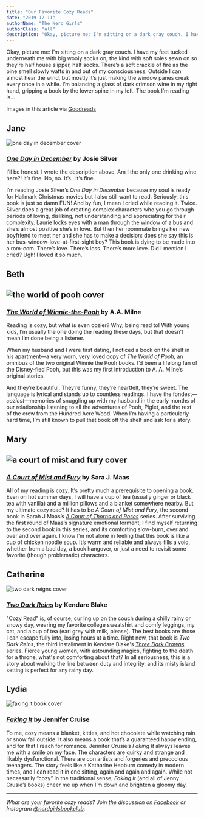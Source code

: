 ```yaml
---
title: "Our Favorite Cozy Reads"
date: "2019-12-11"
authorName: "The Nerd Girls"
authorClass: "all"
description: "Okay, picture me: I'm sitting on a dark gray couch. I have my feet tucked underneath me with big wooly socks on, the kind with soft soles sewn on so they’re half house slipper, half socks. There's a soft crackle of fire as the pine smell slowly wafts in and out of my consciousness. Outside I can almost hear the wind, but mostly it’s just making the window panes creak every once in a while. I'm balancing a glass of dark crimson wine in my right hand, gripping a book by the lower spine in my left. The book I'm reading is…"
---
```


Okay, picture me: I’m sitting on a dark gray couch. I have my feet tucked underneath me with big wooly socks on, the kind with soft soles sewn on so they’re half house slipper, half socks. There’s a soft crackle of fire as the pine smell slowly wafts in and out of my consciousness. Outside I can almost hear the wind, but mostly it’s just making the window panes creak every once in a while. I’m balancing a glass of dark crimson wine in my right hand, gripping a book by the lower spine in my left. The book I’m reading is…

<p class="image-caption">Images in this article via <a href="https://www.goodreads.com/">Goodreads</a></p>

<h2 class="utl-color--jane">Jane</h2>

![one day in december cover](one-day-in-december.jpg)

### <span class="utl-color--jane">[*One Day in December*](https://www.goodreads.com/book/show/38255337-one-day-in-december)</jane> by Josie Silver

I’ll be honest. I wrote the description above. Am I the only one drinking wine here?! It’s fine. No, no. It’s...it’s fine.

I’m reading Josie Silver’s *One Day in December* because my soul is ready for Hallmark Christmas movies but I also still want to read. Seriously, this book is just so damn FUN! And by fun, I mean I cried while reading it. Twice. Silver does a great job of creating complex characters who you go through periods of loving, disliking, not understanding and appreciating for their complexity. Laurie locks eyes with a man through the window of a bus and she’s almost positive she’s in love. But then her roommate brings her new boyfriend to meet her and she has to make a decision: does she say this is her bus-window-love-at-first-sight boy? This book is dying to be made into a rom-com. There’s love. There’s loss. There’s more love. Did I mention I cried? Ugh! I loved it so much.

<h2 class="utl-color--elizabeth">Beth<h2>

![the world of pooh cover](the-world-of-pooh.jpg)

### <span class="utl-color--elizabeth">[*The World of Winnie-the-Pooh*](https://www.goodreads.com/book/show/99111.The_World_of_Winnie_the_Pooh)</span> by A.A. Milne

Reading is cozy, but what is even cozier? Why, being read to! With young kids, I’m usually the one doing the reading these days, but that doesn’t mean I’m done being a listener.

When my husband and I were first dating, I noticed a book on the shelf in his apartment—a very worn, very loved copy of *The World of Pooh*, an omnibus of the two original Winnie the Pooh books. I’d been a lifelong fan of the Disney-fied Pooh, but this was my first introduction to A. A. Milne’s original stories.

And they’re beautiful. They’re funny, they’re heartfelt, they’re sweet. The language is lyrical and stands up to countless readings. I have the fondest—*coziest*—memories of snuggling up with my husband in the early months of our relationship listening to all the adventures of Pooh, Piglet, and the rest of the crew from the Hundred Acre Wood. When I’m having a particularly hard time, I’m still known to pull that book off the shelf and ask for a story.

<h2 class="utl-color--mary">Mary<h2>

![a court of mist and fury cover](a-court-of-mist-and-fury.jpg)

### <span class="utl-color--mary">[*A Court of Mist and Fury*](https://www.goodreads.com/book/show/17927395-a-court-of-mist-and-fury)</span> by Sara J. Maas

All of my reading is cozy. It’s pretty much a prerequisite to opening a book. Even on hot summer days, I will have a cup of tea (usually ginger or black tea with vanilla) and a million pillows and a blanket somewhere nearby. But my ultimate cozy read? It has to be *A Court of Mist and Fury*, the second book in Sarah J Maas’s <span class="utl-color--mary">[*A Court of Thorns and Roses*](https://www.goodreads.com/series/104014-a-court-of-thorns-and-roses)</span> series. After surviving the first round of Maas’s signature emotional torment, I find myself returning to the second book in this series, and its comforting slow-burn, over and over and over again. I know I’m not alone in feeling that this book is like a cup of chicken noodle soup. It’s warm and reliable and always fills a void, whether from a bad day, a book hangover, or just a need to revisit some favorite (though problematic) characters.

<h2 class="utl-color--catherine">Catherine</h2>

![two dark reigns cover](two-dark-reigns.jpg)

### <span class="utl-color--catherine">[*Two Dark Reins*](https://www.goodreads.com/book/show/37486213-two-dark-reigns)</span> by Kendare Blake

"Cozy Read" is, of course, curling up on the couch during a chilly rainy or snowy day, wearing my favorite college sweatshirt and comfy leggings, my cat, and a cup of tea (earl grey with milk, please). The best books are those I can escape fully into, losing hours at a time. Right now, that book is *Two Dark Reins*, the third installment in Kendare Blake's <span class="utl-color--catherine">[*Three Dark Crowns*](https://www.goodreads.com/series/136654-three-dark-crowns)</span> series. Fierce young women, with astounding magics, fighting to the death for a throne, what's not comforting about that? In all seriousness, this is a story about walking the line between duty and integrity, and its misty island setting is perfect for any rainy day.

<h2 class="utl-color--lydia">Lydia</h2>

![faking it book cover](faking-it.jpg)

### <span class="utl-color--lydia">[*Faking It*](https://www.goodreads.com/book/show/33729.Faking_It)</span> by Jennifer Cruise

To me, cozy means a blanket, kitties, and hot chocolate while watching rain or snow fall outside. It also means a book that’s a guaranteed happy ending, and for that I reach for romance. Jennifer Crusie’s *Faking It* always leaves me with a smile on my face. The characters are quirky and strange and likably dysfunctional. There are con artists and forgeries and precocious teenagers. The story feels like a Katharine Hepburn comedy in modern times, and I can read it in one sitting, again and again and again. While not necessarily “cozy” in the traditional sense, *Faking It* (and all of Jenny Crusie’s books) cheer me up when I’m down and brighten a gloomy day.

---

*What are your favorite cozy reads? Join the discussion on [Facebook](https://www.facebook.com/groups/566114107531110/) or Instagram [@nerdgirlsbookclub](https://www.instagram.com/nerdgirlsbookclub/).*
